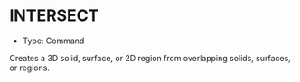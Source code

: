 # INTERSECT

- Type: Command

Creates a 3D solid, surface, or 2D region from overlapping solids, surfaces, or regions.
